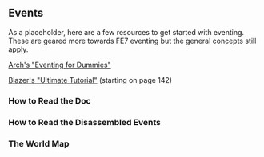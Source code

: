 ## Events

As a placeholder, here are a few resources to get started with eventing. These are geared more towards FE7 eventing but the general concepts still apply.

[Arch's "Eventing for Dummies"](http://feuniverse.us/t/eventing-for-dummies/109)

[Blazer's "Ultimate Tutorial"](https://www.dropbox.com/sh/zymc1h221nnxpm9/AACZicftK6SbxlndbmYXCpiua/ToolBox?dl=0&preview=Ultimate+Tutorial.pdf) (starting on page 142)

### How to Read the Doc
### How to Read the Disassembled Events
### The World Map

